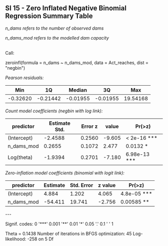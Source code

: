 ## SI 15 - Zero Inflated Negative Binomial Regression Summary Table

*n_dams refers to the number of observed dams*

*n_dams_mod refers to the modelled dam capacity*

<br/>
Call:

zeroinfl(formula = n_dams ~ n_dams_mod, data = Act_reaches, dist = "negbin")

*Pearson residuals:*

|     Min |      1Q  |  Median  |     3Q   |    Max   |
| ------- | -------- | -------- | -------- | -------- |
|-0.32620 | -0.21442 | -0.01955 | -0.01955 | 19.54168 |

*Count model coefficients (negbin with log link):*

| predictor   | Estimate Std. | Error z | value  | Pr(>z)        |    
| ----------- | ------------- | ------- | ------ | ------------- |
| (Intercept) |  -2.4588      | 0.2560  | -9.605 |  < 2e-16 \*** |
| n_dams_mod  |   0.2655      |  0.1072 |  2.477 |  0.0132 \*    |
| Log(theta)  | -1.9394       | 0.2701  | -7.180 | 6.98e-13 \*** |

*Zero-inflation model coefficients (binomial with logit link):*

| predictor   | Estimate |Std. Error | z value | Pr(>z)       |
| ----------- | -------- | --------- | ------- | ------------ |
| (Intercept) |   4.884  | 1.202     | 4.065   | 4.8e-05 \*** |
| n_dams_mod  | -54.411  | 19.741    | -2.756  | 0.00585 \**  |

\---

Signif. codes:  0 '\*\*\*' 0.001 '\*\*' 0.01 '\*' 0.05 '.' 0.1 ' ' 1 

Theta = 0.1438 
Number of iterations in BFGS optimization: 45 
Log-likelihood:  -258 on 5 Df
